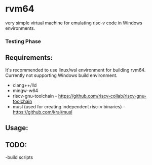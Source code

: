 # rvm64
very simple virtual machine for emulating risc-v code in Windows environments.

### Testing Phase

## Requirements:
It's recommended to use linux/wsl environment for building rvm64. Currently not supporting Windows build environment.
- clang++/lld
- mingw-w64
- riscv-gnu-toolchain - https://github.com/riscv-collab/riscv-gnu-toolchain
- musl (used for creating independent risc-v binaries) - https://github.com/kraj/musl

## Usage:

## TODO:
-build scripts
